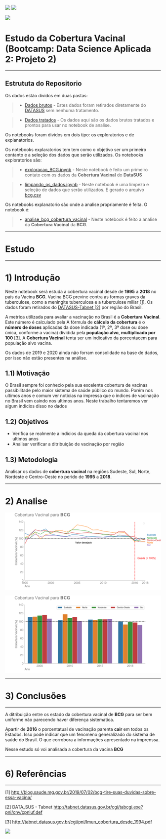 ![](https://img.shields.io/github/last-commit/HenriqueCCdA/bootCampAluraDataScience?style=plasti&ccolor=blue)
![](https://img.shields.io/badge/Autor-Henrique%20C%20C%20de%20Andrade-blue)

![](https://play-lh.googleusercontent.com/E5OY3A9Nf-XieZN5Ah6KfPIDbFpLR_j5fFOLbl-aYDrRiFAvensqRJjZpWFRA_yyNg)

# Estudo da Cobertura Vacinal (Bootcamp: Data Science Aplicada 2: Projeto 2)

---
## Estrututa do Repositorio

Os dados estão dividos em duas pastas: 

> * [Dados brutos](https://github.com/HenriqueCCdA/BC_DS_Projeto2/tree/main/Dados/Bruto) - Estes dados foram retirados diretamente do [DATASUS](http://tabnet.datasus.gov.br/cgi/tabcgi.exe?pni/cnv/cpniuf.def) sem nenhuma tratamento.

> * [Dados tratados](BC_DS_Projeto2/Dados/Tratados/) - Os dados aqui são os dados brutos tratados e prontos para usar no notebook de analise.


Os notebooks foram dividos em dois tipo: os exploratorios e de explanatorios.

Os notebooks explaratorios tem tem como o objetivo ser um primeiro contanto e a seleção dos dados que serão utilizados. Os notebooks exploratorios são:

> * [exploracao_BCG.ipynb](https://github.com/HenriqueCCdA/BC_DS_Projeto2/blob/main/Notebooks/Exploratorios/exploracao_BCG.ipynb) - Neste notebook é feito um primeiro contato com os dados da **Cobertura Vacinal** do **DataSUS** 

> * [limpando_os_dados.ipynb](https://github.com/HenriqueCCdA/BC_DS_Projeto2/blob/main/Notebooks/Exploratorios/limpando_os_dados.ipynb) - Neste notebook é uma limpeza e seleção de dados que serão utilizados. E gerado o arquivo [bcg.csv](https://github.com/HenriqueCCdA/BC_DS_Projeto2/blob/main/Dados/Tratados/bcg.csv)

Os notebooks explanatorio são onde a analise propriamente é feita. O notebook é:

> * [analise_bcg_cobertura_vacinal](https://github.com/HenriqueCCdA/BC_DS_Projeto2/blob/main/Notebooks/Explanatorios/analise_bcg_cobertura_vacinal.ipynb) -  Neste notebook é feito a analise da **Cobertura Vacinal** da **BCG**. 



---
# Estudo

---
# 1) Introdução

Neste notebook será estuda a cobertura vacinal desde de **1995** a **2018** no pais da Vacina **BCG**. Vacina BCG previne contra as formas graves da tuberculose, como a meningite tuberculosa e a tuberculose miliar [[1]](http://blog.saude.mg.gov.br/2019/07/02/bcg-tire-suas-duvidas-sobre-essa-vacina/). Os dados foram retirados do [DATASUS-Tabnet [2]](http://tabnet.datasus.gov.br/cgi/tabcgi.exe?pni/cnv/cpniuf.def) por região do Brasil.

A metrica utilizada para avaliar a vacinação no Brasil é a **Cobertura Vacinal**. Este número é calculado pela A fórmula de **cálculo da cobertura** é o **número de doses** aplicadas da dose indicada (1ª, 2ª, 3ª dose ou dose única, conforme a vacina) dividida pela **população alvo**, **multiplicado por 100** [[3]](http://tabnet.datasus.gov.br/cgi/pni/Imun_cobertura_desde_1994.pdf). A **Cobertura Vacinal** tenta ser um indicativo da porcentacem para população alvo vacina.

Os dados de 2019 e 2020 ainda não forram consolidade na base de dados, por isso não estão presentes na análise.

## 1.1) Motivação

O Brasil sempre foi conhecio pela sua excelente cobertura de vacinas passibilitade pelo maior sistema de saúde público do mundo. Porém nos ultimos anos e comum ver noticias na impressa que o indices de vacinação no Brasil vem caindo nos ultimos anos. Neste trabalho tentaremos ver algum indicios disso no dados

## 1.2) Objetivos

* Verifica se realmente a indicios da queda da cobertura vacinal nos ultimos anos
* Analisar verificar a ditribuição de vacinação por região

## 1.3) Metodologia

Analisar os dados de **cobertura vacinal** na regiões Sudeste, Sul, Norte, Nordeste e Centro-Oeste no perido de **1995** a **2018**.

---

# 2) Analise

![GrafLinha](https://github.com/HenriqueCCdA/BC_DS_Projeto2/blob/e8edd7e043e1b13146d1045bbd2cb4395086fa4d/Fig/Geradas/BCG_linha.png)

![GrafBar](https://github.com/HenriqueCCdA/BC_DS_Projeto2/blob/main/Fig/Geradas/BCG_bar.png)

---
# 3) Conclusões
---

A ditribuição entre os estado da cobertura vacinal de **BCG** para ser bem uniforme não parecendo haver diferença sistematica. 

Apartir de **2016** o porcentatual de vacinação parenta **cair** em todos os Estados. Isso pode indicar que um fenomeno generalizado do sistema de saúde do Brasil. O que corrobora a informações apresentado na imprenssa.

Nesse estudo só voi analisada a cobertura da vacina **BCG**

---
# 6) Referências
---

[1]        http://blog.saude.mg.gov.br/2019/07/02/bcg-tire-suas-duvidas-sobre-essa-vacina/

[2] DATA_SUS - Tabnet http://tabnet.datasus.gov.br/cgi/tabcgi.exe?pni/cnv/cpniuf.def

[3] http://tabnet.datasus.gov.br/cgi/pni/Imun_cobertura_desde_1994.pdf

[<img src="https://img.shields.io/badge/mail-EA4335?style=flat-square&logo=Gmail&logoColor=white" />](henrique.ccda@gmail.com)